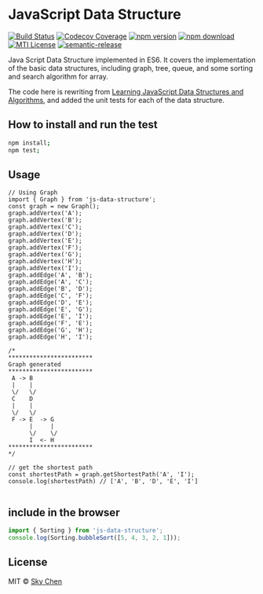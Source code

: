 # JavaScript Data Structure

[![Build Status](https://travis-ci.org/almandsky/js-data-structure.svg?branch=master)](https://travis-ci.org/almandsky/js-data-structure)
[![Codecov Coverage](https://img.shields.io/codecov/c/github/almandsky/js-data-structure.svg)](https://codecov.io/gh/almandsky/js-data-structure)
[![npm version](https://img.shields.io/npm/v/js-data-structure.svg)](https://www.npmjs.com/package/js-data-structure)
[![npm download](https://img.shields.io/npm/dt/js-data-structure.svg)](https://www.npmjs.com/package/js-data-structure)
[![MTI License](https://img.shields.io/npm/l/js-data-structure.svg)](http://opensource.org/licenses/MIT)
[![semantic-release](https://img.shields.io/badge/%20%20%F0%9F%93%A6%F0%9F%9A%80-semantic--release-e10079.svg)](https://github.com/semantic-release/semantic-release)


Java Script Data Structure implemented in ES6.  It covers the implementation of the basic data structures, including graph, tree, queue, and some sorting and search algorithm for array.

The code here is rewriting from [Learning JavaScript Data Structures and Algorithms](https://github.com/loiane/javascript-datastructures-algorithms), and added the unit tests for each of the data structure.


## How to install and run the test

```bash
npm install;
npm test;
```

## Usage

```
// Using Graph
import { Graph } from 'js-data-structure';
const graph = new Graph();
graph.addVertex('A');
graph.addVertex('B');
graph.addVertex('C');
graph.addVertex('D');
graph.addVertex('E');
graph.addVertex('F');
graph.addVertex('G');
graph.addVertex('H');
graph.addVertex('I');
graph.addEdge('A', 'B');
graph.addEdge('A', 'C');
graph.addEdge('B', 'D');
graph.addEdge('C', 'F');
graph.addEdge('D', 'E');
graph.addEdge('E', 'G');
graph.addEdge('E', 'I');
graph.addEdge('F', 'E');
graph.addEdge('G', 'H');
graph.addEdge('H', 'I');

/*
************************
Graph generated
************************
 A -> B
 |    |
 \/   \/
 C    D
 |    |
 \/   \/
 F -> E  -> G
      |     |
      \/    \/
      I  <- H
************************
*/

// get the shortest path
const shortestPath = graph.getShortestPath('A', 'I');
console.log(shortestPath) // ['A', 'B', 'D', 'E', 'I']


```

## include in the browser

```javascript
import { Sorting } from 'js-data-structure';
console.log(Sorting.bubbleSort([5, 4, 3, 2, 1]));

```

## License

MIT © [Sky Chen](https://www.skychen.com)
